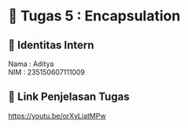 # 📁 Tugas 5 : Encapsulation

## 👤 Identitas Intern
Nama : Aditya             
NIM  : 235150607111009

## 🔗 Link Penjelasan Tugas

https://youtu.be/orXyLiatMPw
